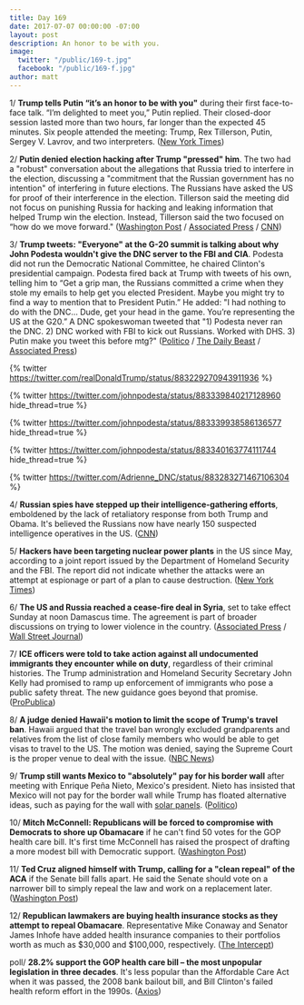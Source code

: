 ```yaml
---
title: Day 169
date: 2017-07-07 00:00:00 -07:00
layout: post
description: An honor to be with you.
image:
  twitter: "/public/169-t.jpg"
  facebook: "/public/169-f.jpg"
author: matt
---
```


1/ **Trump tells Putin “it’s an honor to be with you"** during their first face-to-face talk. “I’m delighted to meet you,” Putin replied. Their closed-door session lasted more than two hours, far longer than the expected 45 minutes. Six people attended the meeting: Trump, Rex Tillerson, Putin, Sergey V. Lavrov, and two interpreters. ([New York Times](https://www.nytimes.com/2017/07/07/world/europe/g20-hamburg-trump-putin-protests.html)) 

2/ **Putin denied election hacking after Trump "pressed" him**. The two had a "robust" conversation about the allegations that Russia tried to interfere in the election, discussing a "commitment that the Russian government has no intention" of interfering in future elections. The Russians have asked the US for proof of their interference in the election. Tillerson said the meeting did not focus on punishing Russia for hacking and leaking information that helped Trump win the election. Instead, Tillerson said the two focused on “how do we move forward." ([Washington Post](https://www.washingtonpost.com/world/heres-whats-at-stake-whentrump-finally-meets-putin/2017/07/07/a5c577d2-627c-11e7-80a2-8c226031ac3f_story.html) / [Associated Press](https://apnews.com/7408be866dd646708913abbd581ada30) / [CNN](http://www.cnn.com/2017/07/07/politics/trump-putin-meeting/index.html))

3/ **Trump tweets: "Everyone" at the G-20 summit is talking about why John Podesta wouldn't give the DNC server to the FBI and CIA**. Podesta did not run the Democratic National Committee, he chaired Clinton's presidential campaign. Podesta fired back at Trump with tweets of his own, telling him to “Get a grip man, the Russians committed a crime when they stole my emails to help get you elected President. Maybe you might try to find a way to mention that to President Putin.” He added: "I had nothing to do with the DNC... Dude, get your head in the game. You’re representing the US at the G20.” A DNC spokeswoman tweeted that "1) Podesta never ran the DNC. 2) DNC worked with FBI to kick out Russians. Worked with DHS. 3) Putin make you tweet this before mtg?" ([Politico](http://www.politico.com/story/2017/07/07/trump-g-20-tweet-john-podesta-240295) / [The Daily Beast](http://www.thedailybeast.com/podesta-fires-back-at-trump-get-a-grip-man) / [Associated Press](https://apnews.com/2a1f08e1a707498fbd7c8c0466cdfda2/The-Latest:-Trump-and-Putin-meet,-exchange-handshake))

{% twitter https://twitter.com/realDonaldTrump/status/883229270943911936 %}

{% twitter https://twitter.com/johnpodesta/status/883339840217128960 hide_thread=true %}

{% twitter https://twitter.com/johnpodesta/status/883339938586136577 hide_thread=true %}

{% twitter https://twitter.com/johnpodesta/status/883340163774111744 hide_thread=true %}

{% twitter https://twitter.com/Adrienne_DNC/status/883283271467106304 %}

4/ **Russian spies have stepped up their intelligence-gathering efforts**, emboldened by the lack of retaliatory response from both Trump and Obama. It's believed the Russians now have nearly 150 suspected intelligence operatives in the US. ([CNN](http://www.cnn.com/2017/07/06/politics/russia-steps-up-spying-efforts-after-election/))

5/ **Hackers have been targeting nuclear power plants** in the US since May, according to a joint report issued by the Department of Homeland Security and the FBI. The report did not indicate whether the attacks were an attempt at espionage or part of a plan to cause destruction. ([New York Times](https://www.nytimes.com/2017/07/06/technology/nuclear-plant-hack-report.html))

6/ **The US and Russia reached a cease-fire deal in Syria**, set to take effect Sunday at noon Damascus time. The agreement is part of broader discussions on trying to lower violence in the country. ([Associated Press](https://apnews.com/eaa310ccb6e04e0580759d4ce36e778b/AP-sources:-US,-Russia-reach-deal-on-Syria-cease-fire) / [Wall Street Journal](https://www.wsj.com/articles/u-s-russia-reach-deal-on-cease-fire-in-southwest-syria-1499445602))

7/ **ICE officers were told to take action against all undocumented immigrants they encounter while on duty**, regardless of their criminal histories. The Trump administration and Homeland Security Secretary John Kelly had promised to ramp up enforcement of immigrants who pose a public safety threat. The new guidance goes beyond that promise. ([ProPublica](https://www.propublica.org/article/ice-officers-told-to-take-action-against-all-undocumented-immigrants))

8/ **A judge denied Hawaii's motion to limit the scope of Trump's travel ban**. Hawaii argued that the travel ban wrongly excluded grandparents and relatives from the list of close family members who would be able to get visas to travel to the US. The motion was denied, saying the Supreme Court is the proper venue to deal with the issue. ([NBC News](http://www.nbcnews.com/news/us-news/federal-judge-denies-hawaii-s-motion-trump-s-travel-ban-n780366))

9/ **Trump still wants Mexico to "absolutely" pay for his border wall** after meeting with Enrique Peña Nieto, Mexico's president. Nieto has insisted that Mexico will not pay for the border wall while Trump has floated alternative ideas, such as paying for the wall with [solar panels](https://whatthefuckjusthappenedtoday.com/2017/06/22/Day-154/#7-trump-at-iowa-rally-all-we-do-is-w). ([Politico](http://www.politico.com/story/2017/07/07/trump-nieto-g-20-summit-border-wall-240299))

10/ **Mitch McConnell: Republicans will be forced to compromise with Democrats to shore up Obamacare** if he can't find 50 votes for the GOP health care bill. It's first time McConnell has raised the prospect of drafting a more modest bill with Democratic support. ([Washington Post](https://www.washingtonpost.com/politics/mcconnell-says-gop-must-shore-up-aca-insurance-markets-if-senate-bill-dies/2017/07/06/e2df2b8e-6251-11e7-8adc-fea80e32bf47_story.html))

11/ **Ted Cruz aligned himself with Trump, calling for a "clean repeal" of the ACA** if the Senate bill falls apart. He said the Senate should vote on a narrower bill to simply repeal the law and work on a replacement later. ([Washington Post](https://www.washingtonpost.com/news/powerpost/wp/2017/07/06/cruz-calls-for-clean-repeal-of-aca-if-senate-talks-fall-apart-aligning-him-with-trump-not-mcconnell/))

12/ **Republican lawmakers are buying health insurance stocks as they attempt to repeal Obamacare**. Representative Mike Conaway and Senator James Inhofe have added health insurance companies to their portfolios worth as much as $30,000 and $100,000, respectively. ([The Intercept](https://theintercept.com/2017/07/06/republican-lawmakers-buy-health-insurance-stocks-as-repeal-effort-moves-forward/))

poll/ **28.2% support the GOP health care bill – the most unpopular legislation in three decades**. It's less popular than the Affordable Care Act when it was passed, the 2008 bank bailout bill, and Bill Clinton's failed health reform effort in the 1990s. ([Axios](https://www.axios.com/unpopular-health-care-bill-2454397857.html))